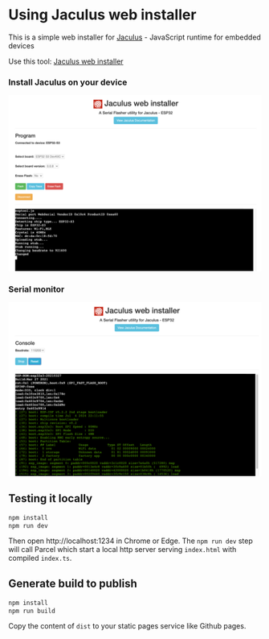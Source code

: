 # Using Jaculus web installer

This is a simple web installer for [Jaculus](http://jaculus.org) - JavaScript runtime for embedded devices

Use this tool: [Jaculus web installer](https://installer.jaculus.org/)

### Install Jaculus on your device
![Jaculus web installer](./media/connected.png)

### Serial monitor
![Jaculus web installer](./media/monitor.png)

## Testing it locally

```
npm install
npm run dev
```

Then open http://localhost:1234 in Chrome or Edge. The `npm run dev` step will call Parcel which start a local http server serving `index.html` with compiled `index.ts`.

## Generate build to publish

```
npm install
npm run build
```

Copy the content of `dist` to your static pages service like Github pages.